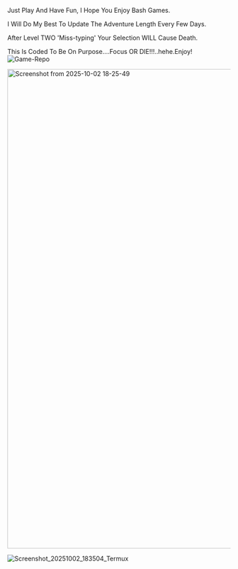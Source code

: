 Just Play And Have Fun, I Hope You Enjoy Bash Games.

I Will Do My Best To Update The Adventure Length Every Few Days. 

After Level TWO 'Miss-typing' Your Selection WILL Cause Death.

This Is Coded To Be On Purpose....Focus OR DIE!!!..hehe.Enjoy!
![Game-Repo](https://github.com/user-attachments/assets/c20a243e-2e91-4a04-9702-099aba0eec89)

<img width="1920" height="1080" alt="Screenshot from 2025-10-02 18-25-49" src="https://github.com/user-attachments/assets/25fd5c4b-82b3-491a-8767-4871675d97d2" />

![Screenshot_20251002_183504_Termux](https://github.com/user-attachments/assets/7f31669e-bebd-40f7-bd87-7cabc8a1b61f)
